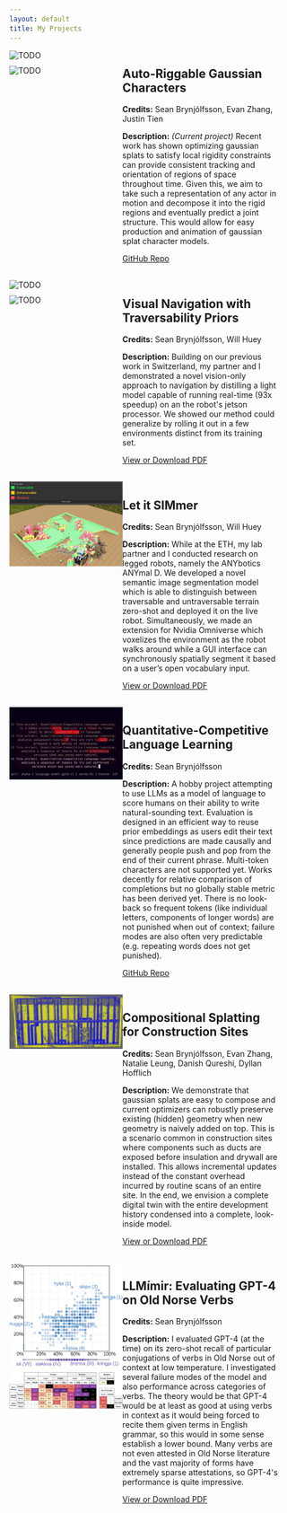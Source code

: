 ```yaml
---
layout: default
title: My Projects
---
```


<style>
.projects-container {
  display: flex;
  flex-wrap: wrap;
  justify-content: space-between;
}

.project {
  display: grid;
  grid-template-columns: 40% 55%; 
  grid-column-gap: 0px; 
  margin-bottom: 30px;
  width: 100%;
}

.project .image-container {
  display: flex;
  flex-direction: column; 
}

.project img {
  width: 100%; 
  max-height: 400px; 
  object-fit: cover; 
  margin-bottom: 10px; 
}

.project .project-text {
  width: 100%; 
}

@media (max-width: 800px) {
  .project {
    grid-template-columns: 100%; 
  }

  .project img, .project .project-text {
    margin: 0;
  }
}


</style>

<div class="projects-container">

  <!-- GRIG Project -->
  <div class="project">
    <div class="image-container">
        <img src="assets/grig1.gif" alt="TODO" />
        <img src="assets/grig2.gif" alt="TODO" />
    </div>
    <div class="project-text">
      <h2>Auto-Riggable Gaussian Characters</h2>
      <p><strong>Credits:</strong> Sean Brynjólfsson, Evan Zhang, Justin Tien</p>
      <p><strong>Description:</strong> <i>(Current project)</i> Recent work has shown optimizing gaussian splats to satisfy local rigidity constraints can provide consistent tracking and orientation of regions of space throughout time. Given this, we aim to take such a representation of any actor in motion and decompose it into the rigid regions and eventually predict a joint structure. This would allow for easy production and animation of gaussian splat character models.</p>
      <a href="https://github.com/jolfss/grig">GitHub Repo</a>
    </div>
  </div>

  <!-- Visual Navigation Project -->
  <div class="project">
    <div class="image-container">
      <img src="assets/anymal_construction.gif" alt="TODO">
      <img src="assets/spliced.png" alt="TODO">
    </div>
    <div class="project-text">
      <h2>Visual Navigation with Traversability Priors</h2>
      <p><strong>Credits:</strong> Sean Brynjólfsson, Will Huey</p>
      <p><strong>Description:</strong> Building on our previous work in Switzerland, my partner and I demonstrated a novel vision-only approach to navigation by distilling a light model capable of running real-time (93x speedup) on an the robot's jetson processor. We showed our method could generalize by rolling it out in a few environments distinct from its training set.</p>
      <a href="files/VisualNavTravPriors.pdf">View or Download PDF</a>
    </div>
  </div>

  <!-- Let it SIMmer Project -->
  <div class="project">
    <div class="image-container">
      <img src="assets/ovseg.png" alt="Let it SIMmer">
    </div>
    <div class="project-text">
      <h2>Let it SIMmer</h2>
      <p><strong>Credits:</strong> Sean Brynjólfsson, Will Huey</p>
      <p><strong>Description:</strong> While at the ETH, my lab partner and I conducted research on legged robots, namely the ANYbotics ANYmal D. We developed a novel semantic image segmentation model which is able to distinguish between traversable and untraversable terrain zero-shot and deployed it on the live robot. Simultaneously, we made an extension for Nvidia Omniverse which voxelizes the environment as the robot walks around while a GUI interface can synchronously spatially segment it based on a user’s open vocabulary input.</p>
      <a href="files/LetItSIMmer.pdf">View or Download PDF</a>
    </div>
  </div>

  <!-- QCLL Project -->
  <div class="project">
    <div class="image-container">
      <img src="assets/qcll.png" alt="TODO">
    </div>
    <div class="project-text">
      <h2>Quantitative-Competitive Language Learning</h2>
      <p><strong>Credits:</strong> Sean Brynjólfsson</p>
      <p><strong>Description:</strong> A hobby project attempting to use LLMs as a model of language to score humans on their ability to write natural-sounding text. Evaluation is designed in an efficient way to reuse prior embeddings as users edit their text since predictions are made causally and generally people push and pop from the end of their current phrase. Multi-token characters are not supported yet. Works decently for relative comparison of completions but no globally stable metric has been derived yet. There is no look-back so frequent tokens (like individual letters, components of longer words) are not punished when out of context; failure modes are also often very predictable (e.g. repeating words does not get punished).</p>
      <a href="https://github.com/jolfss/qcll">GitHub Repo</a>
    </div>
  </div>

  <!-- Compositional Splatting Project -->
  <div class="project">
    <div class="image-container">
      <img src="assets/gaussian_seg.png" alt="TODO">
    </div>
    <div class="project-text">
      <h2>Compositional Splatting for Construction Sites</h2>
      <p><strong>Credits:</strong> Sean Brynjólfsson, Evan Zhang, Natalie Leung, Danish Qureshi, Dyllan Hofflich</p>
      <p><strong>Description:</strong> We demonstrate that gaussian splats are easy to compose and current optimizers can robustly preserve existing (hidden) geometry when new geometry is naively added on top. This is a scenario common in construction sites where components such as ducts are exposed before insulation and drywall are installed. This allows incremental updates instead of the constant overhead incurred by routine scans of an entire site. In the end, we envision a complete digital twin with the entire development history condensed into a complete, look-inside model.</p>
      <a href="files/SplatConstruction.pdf">View or Download PDF</a>
    </div>
  </div>

  <!-- LLMímir Project -->
  <div class="project">
    <div class="image-container">
      <img src="assets/llmimir_voices.png" alt="TODO">
      <img src="assets/llmimir_inflection.png" alt="TODO">
    </div>
    <div class="project-text">
      <h2>LLMímir: Evaluating GPT-4 on Old Norse Verbs</h2>
      <p><strong>Credits:</strong> Sean Brynjólfsson</p>
      <p><strong>Description:</strong> I evaluated GPT-4 (at the time) on its zero-shot recall of particular conjugations of verbs in Old Norse out of context at low temperature. I investigated several failure modes of the model and also performance across categories of verbs. The theory would be that GPT-4 would be at least as good at using verbs in context as it would being forced to recite them given terms in English grammar, so this would in some sense establish a lower bound. Many verbs are not even attested in Old Norse literature and the vast majority of forms have extremely sparse attestations, so GPT-4's performance is quite impressive.</p>
      <a href="files/LLMímir.pdf">View or Download PDF</a>  
    </div>
  </div>

</div>

